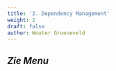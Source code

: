 ```yaml
---
title: '2. Dependency Management'
weight: 2
draft: false
author: Wouter Groeneveld
---
```


## _Zie Menu_

